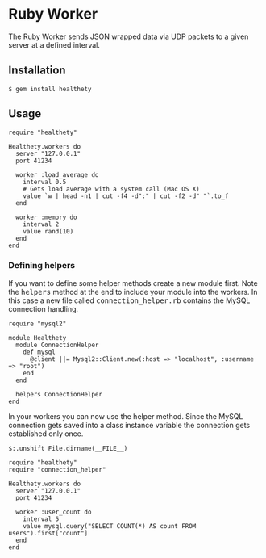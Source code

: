 # Ruby Worker

The Ruby Worker sends JSON wrapped data via UDP packets to a given server at a defined interval.

## Installation

    $ gem install healthety

## Usage

    require "healthety"

    Healthety.workers do
      server "127.0.0.1"
      port 41234

      worker :load_average do
        interval 0.5
        # Gets load average with a system call (Mac OS X)
        value `w | head -n1 | cut -f4 -d":" | cut -f2 -d" "`.to_f
      end

      worker :memory do
        interval 2
        value rand(10)
      end
    end

### Defining helpers

If you want to define some helper methods create a new module first. Note the <tt>helpers</tt> method at the end to include your module into the workers. In this case a new file called <tt>connection_helper.rb</tt> contains the MySQL connection handling.

    require "mysql2"

    module Healthety
      module ConnectionHelper
        def mysql
          @client ||= Mysql2::Client.new(:host => "localhost", :username => "root")
        end
      end

      helpers ConnectionHelper
    end

In your workers you can now use the helper method. Since the MySQL connection gets saved into a class instance variable the connection gets established only once.

    $:.unshift File.dirname(__FILE__)

    require "healthety"
    require "connection_helper"

    Healthety.workers do
      server "127.0.0.1"
      port 41234

      worker :user_count do
        interval 5
        value mysql.query("SELECT COUNT(*) AS count FROM users").first["count"]
      end
    end
